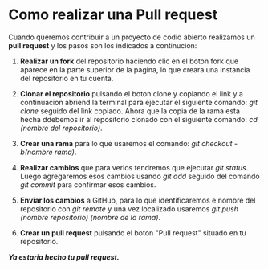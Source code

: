 # Como realizar una Pull request

Cuando queremos contribuir a un proyecto de codio abierto realizamos un **pull request** y los pasos son los indicados a continucion:

1. **Realizar un fork** del repositorio haciendo clic en el boton fork que aparece en la parte superior de la pagina, lo que creara una instancia del repositorio en tu cuenta.

2. **Clonar el repositorio** pulsando el boton clone y copiando el link y a continuacion abriend la terminal para ejecutar el siguiente comando: _git clone_ seguido del link copiado. Ahora que la copia de la rama esta hecha ddebemos ir al repositorio clonado con el siguiente comando: _cd (nombre del repositorio)_.

3. **Crear una rama** para lo que usaremos el comando: _git checkout -b(nombre rama)_.

4. **Realizar cambios** que para verlos tendremos que ejecutar _git status_. Luego agregaremos esos cambios usando _git add_ seguido del comando _git commit_ para confirmar esos cambios.

5. **Enviar los cambios** a GitHub, para lo que identificaremos e nombre del repositorio con _git remote_ y una vez localizado usaremos _git push (nombre repositorio) (nombre de la rama)_.

6. **Crear un pull request** pulsando el boton "Pull request" situado en tu repositorio.

***Ya estaria hecho tu pull request.***





